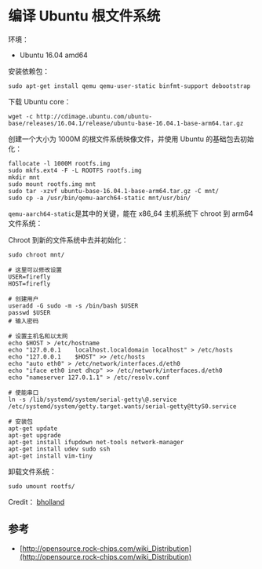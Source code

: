 # 编译 Ubuntu 根文件系统

环境：

- Ubuntu 16.04 amd64

安装依赖包：

``` shell
sudo apt-get install qemu qemu-user-static binfmt-support debootstrap
```

下载 Ubuntu core：

``` shell
wget -c http://cdimage.ubuntu.com/ubuntu-base/releases/16.04.1/release/ubuntu-base-16.04.1-base-arm64.tar.gz
```

创建一个大小为 1000M 的根文件系统映像文件，并使用 Ubuntu 的基础包去初始化：

``` shell
fallocate -l 1000M rootfs.img
sudo mkfs.ext4 -F -L ROOTFS rootfs.img
mkdir mnt
sudo mount rootfs.img mnt
sudo tar -xzvf ubuntu-base-16.04.1-base-arm64.tar.gz -C mnt/
sudo cp -a /usr/bin/qemu-aarch64-static mnt/usr/bin/
```

`qemu-aarch64-static`是其中的关键，能在 x86_64 主机系统下 chroot 到 arm64 文件系统：

Chroot 到新的文件系统中去并初始化：

``` shell
sudo chroot mnt/

# 这里可以修改设置
USER=firefly
HOST=firefly

# 创建用户
useradd -G sudo -m -s /bin/bash $USER
passwd $USER
# 输入密码

# 设置主机名和以太网
echo $HOST > /etc/hostname
echo "127.0.0.1    localhost.localdomain localhost" > /etc/hosts
echo "127.0.0.1    $HOST" >> /etc/hosts
echo "auto eth0" > /etc/network/interfaces.d/eth0
echo "iface eth0 inet dhcp" >> /etc/network/interfaces.d/eth0
echo "nameserver 127.0.1.1" > /etc/resolv.conf

# 使能串口
ln -s /lib/systemd/system/serial-getty\@.service /etc/systemd/system/getty.target.wants/serial-getty@ttyS0.service

# 安装包
apt-get update
apt-get upgrade
apt-get install ifupdown net-tools network-manager
apt-get install udev sudo ssh
apt-get install vim-tiny
```

卸载文件系统：

``` shell
sudo umount rootfs/
```

Credit： [bholland](https://forum.armbian.com/topic/6850-document-about-compiling-a-kernel-and-rootfs-for-the-firefly-boards/)

## 参考

- [http://opensource.rock-chips.com/wiki_Distribution](http://opensource.rock-chips.com/wiki_Distribution)
